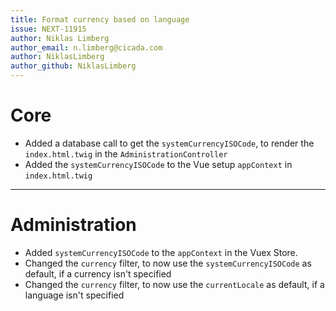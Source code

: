 ```yaml
---
title: Format currency based on language
issue: NEXT-11915
author: Niklas Limberg
author_email: n.limberg@cicada.com
author: NiklasLimberg
author_github: NiklasLimberg
---
```

# Core
* Added a database call to get the `systemCurrencyISOCode`, to render the `index.html.twig` in the `AdministrationController`
* Added the `systemCurrencyISOCode` to the Vue setup `appContext` in `index.html.twig`
___
# Administration
* Added `systemCurrencyISOCode` to the `appContext` in the Vuex Store.
* Changed the `currency` filter, to now use the `systemCurrencyISOCode` as default, if a currency isn't specified
* Changed the `currency` filter, to now use the `currentLocale` as default, if a language isn't specified
